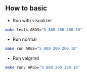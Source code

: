 ## How to basic

- Run with visualizer

```bash
make tests ARGS="5 800 200 200 10"
```

- Run normal

```bash
make run ARGS="5 800 200 200 10"
```

- Run valgrind

```bash
make runv ARGS="5 800 200 200 10"
```

